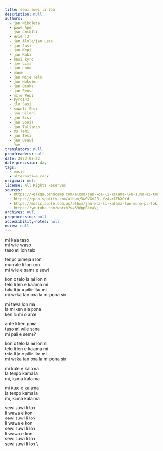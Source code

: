 ```yaml
---
title: sewi suwi li lon
description: null
authors:
  - jan Nikoleta
  - powe Apen
  - jan Emikili
  - evie :3
  - jan Alola/jan Leta
  - jan Jusi
  - jan Kepi
  - jan Kuki
  - kasi kyro
  - jan Liwa
  - jan Luna
  - manœ
  - jan Mije Telo
  - jan Nokuten
  - jan Osuka
  - jan Pensa
  - mije Pepi
  - Pyro143
  - ilo Sasi
  - soweli Sesi
  - jan Silani
  - jan Sisi
  - jan Sonja
  - jan Talisoso
  - mu Temi
  - jan Tesi
  - jan Usawi
  - Yam
translators: null
proofreaders: null
date: 2023-08-22
date-precision: day
tags:
  - music
  - alternative rock
original: null
license: All Rights Reserved
sources:
  - https://kqakqa.bandcamp.com/album/jan-kqa-li-kalama-lon-suno-pi-toki-pona-lon-tenpo-sike-nanpa-2023
  - https://open.spotify.com/album/3w0VGm2ELLYzAvcAFkXOid
  - https://music.apple.com/us/album/jan-kqa-li-kalama-lon-suno-pi-toki-pona-lon-tenpo-sike/1703886265
  - https://youtube.com/watch?v=590ppBkeaVg
archives: null
preprocessing: null
accessibility-notes: null
notes: null
---
```


mi kala taso  \
mi wile waso  \
taso mi lon telo

tenpo pimeja li lon  \
mun ale li lon kon  \
mi wile e sama e sewi

kon o telo la mi lon ni  \
telo li len e kalama mi  \
telo li jo e pilin ike mi  \
mi weka tan ona la mi pona sin

mi tawa lon ma  \
la mi ken ala pona  \
ken la mi o ante

ante li ken pona  \
taso mi wile sona  \
mi pali e seme?

kon o telo la mi lon ni  \
telo li len e kalama mi  \
telo li jo e pilin ike mi  \
mi weka tan ona la mi pona sin

mi kute e kalama  \
la tenpo kama la  \
mi, kama kala ma

mi kute e kalama  \
la tenpo kama la  \
mi, kama kala ma

sewi suwi li lon  \
li wawa e kon  \
sewi suwi li lon  \
li wawa e kon  \
sewi suwi li lon  \
li wawa e kon  \
sewi suwi li lon  \
sewi suwi li lon  \
